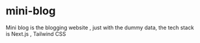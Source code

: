 # mini-blog
Mini blog is the blogging website , just with the dummy data, the tech stack is Next.js , Tailwind CSS  
